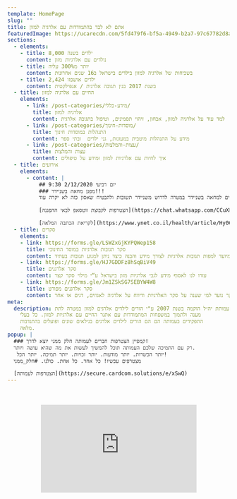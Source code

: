 ```yaml
---
template: HomePage
slug: ""
title: אתם לא לבד בהתמודדות עם אלרגיה למזון
featuredImage: https://ucarecdn.com/5fd479f6-bf5a-4949-b2a7-97c67782d8ad/
sections:
  - elements:
    - title: 8,000 ילדים בשנה
      content: נולדים עם אלרגיות מזון
    - title: יותר מ300% עליה
      content: בשכיחות של אלרגיה למזון בילדים בישראל ב16 שנים אחרונות
    - title: 2,424 ילדים אושפזו
      content: בשנת 2017 בגין תגובה אלרגית / אנפילקטית
  - title: החיים עם אלרגיה למזון
    elements:
      - link: /post-categories/מידע-כללי/
        title: אלרגיה למזון
        content: למד עוד על אלרגיה למזון, אבחון, זיהוי תסמינים, וטיפול בתגובה אלרגית
      - link: /post-categories/מוסדות-חינוך/
        title: התנהלות במוסדות חינוך
        content: מידע על התנהלות מיטבית במעונות, גני ילדים  ובתי ספר
      - link: /post-categories/עצות-והמלצות/
        title: עצות והמלצות
        content: איך לחיות עם אלרגיות למזון וּמידע על טיפולים
  - title: אירועים
    elements:
      - content: |
          ## יום רביעי 2/12/2020 9:30
          ### מפגן מחאה בשניידר!!!
          אחרי ששנה הם הסתירו וטייחו, ונוכח הכתבה שהתפרסמה  ושמפרטת את שרשרת המחדלים שהובילה לפגיעה הקשה במאיה, אנחנו מתארגנים למחאה בשניידר במטרה לדרוש משניידר תשובות ולהבטיח שאסון כזה לא יקרה עוד.

          [הצטרפות לקבוצת ווטסאפ לבאי ההפגנה](https://chat.whatsapp.com/CCuXRywNINf3caO1eTF5vB)

          [לקריאת הכתבה המלאה](https://www.ynet.co.il/health/article/Hy00Ckpxjv?utm_source=ynet.app.android&utm_term=58523790&\utm_campaign=whatsapp&utm_medium=social)
  - title: סקרים
    elements:
    - link: https://forms.gle/LSWZxGjKYPQWep158
      title: סקר תגובות אלרגיות במוסד החינוכי
      content: סקר זה מיועד למפות תגובות אלרגיות לצורך מידע והבנה כיצד ניתן למנוע תגובות בעתיד
    - link: https://forms.gle/HJ7GDDFz8hSqBiV49
      title: סקר אלרגנים
      content: עזרו לנו לאסוף מידע לגבי אלרגיות מזון בישראל ע“י מילוי סקר קצר
    - link: https://forms.gle/Jm1ZSkSG7SEBYW4W8
      title: סקר אלרגנים מפורט
      content: הסקר נועד למי שענה על סקר האלרגיות ודיווח על אלרגיה לאגוזים, דגים או אחר
meta:
  description: עמותת יה״ל הוקמה בשנת 2007 ע"י הורים לילדים אלרגים למזון במטרה לתת
    מענה ולתמוך במשפחות המתמודדות עם אתגר החיים עם אלרגיות למזון. כל בעלי
    התפקידים בעמותה הם הם הורים לילדים אלרגים בגילאים שונים ופועלים בהתנדבות
    מלאה.
popup: |
  ### קמפיין הצטרפות חברים לעמותה חלק ממני יוצא לדרך!
  רק עם התמיכה שלכם העמותה תוכל להמשיך לעשות את מה שהיא עושה ויותר.  
   יותר הכשרות. יותר מודעות. יותר זכויות. יותר תמיכה. יותר הכל!  
  מצטרפים עכשיו! כל אחד. כל אחת. כולנו. #חלק_ממני

  [הצטרפות לעמותה](https://secure.cardcom.solutions/e/xSwQ)
---
```

<section>
  <div style="margin: 3rem 0; padding-bottom: 39.5%; position: relative; height: 0; overflow: hidden;">
    <iframe style="width:70%; height:100%; top:0; position: absolute; right: 15%;" src="https://www.youtube.com/embed/ILcP0ihl9OI" frameborder="0" allow="accelerometer; clipboard-write; encrypted-media; gyroscope; picture-in-picture" allowfullscreen></iframe>
  </div>
</section>